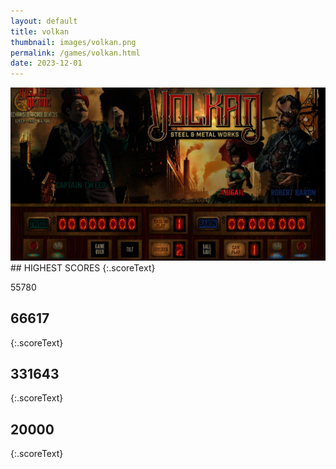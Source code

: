 ```yaml
---
layout: default
title: volkan
thumbnail: images/volkan.png
permalink: /games/volkan.html
date: 2023-12-01
---
```


<img src="../images/volkan.png" class="gameThumbnail img-fluid mx-auto align-middle">
## HIGHEST SCORES
{:.scoreText}

55780

## 66617
{:.scoreText}


## 331643
{:.scoreText}


## 20000
{:.scoreText}


